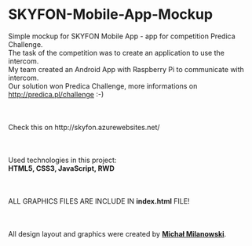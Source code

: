 # SKYFON-Mobile-App-Mockup
Simple mockup for SKYFON Mobile App - app for competition Predica Challenge.<br>
The task of the competition was to create an application to use the intercom.<br>
My team created an Android App with Raspberry Pi to communicate with intercom.<br>
Our solution won Predica Challenge, more informations on http://predica.pl/challenge :-)<br>
<p style="margin-top: 50px;">Check this on http://skyfon.azurewebsites.net/</p>
<p style="margin-top: 50px;">Used technologies in this project:<br>
<strong>HTML5, CSS3, JavaScript, RWD</strong></p>
<p style="margin-top: 50px;">ALL GRAPHICS FILES ARE INCLUDE IN <strong>index.html</strong> FILE!</p>
<p style="margin-top: 50px;">All design layout and graphics were created by <strong><a href="https://www.facebook.com/michalmlub">Michał Milanowski</a></strong>.</p>
